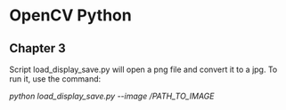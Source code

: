 # OpenCV Python
## Chapter 3
Script load_display_save.py will open a png file and convert it to a jpg. To run it, use the command:

*python load_display_save.py --image /PATH_TO_IMAGE*
